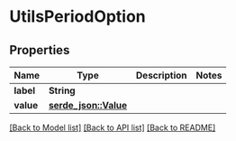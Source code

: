 # UtilsPeriodOption

## Properties

Name | Type | Description | Notes
------------ | ------------- | ------------- | -------------
**label** | **String** |  | 
**value** | [**serde_json::Value**](.md) |  | 

[[Back to Model list]](../README.md#documentation-for-models) [[Back to API list]](../README.md#documentation-for-api-endpoints) [[Back to README]](../README.md)


